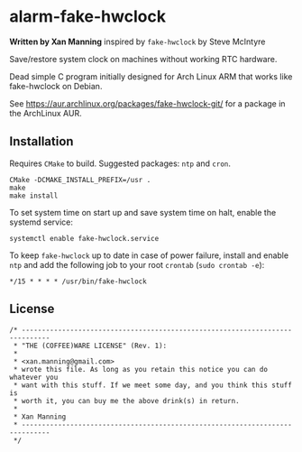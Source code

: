 alarm-fake-hwclock
==================

**Written by Xan Manning** inspired by `fake-hwclock` by Steve McIntyre

Save/restore system clock on machines without working RTC hardware.

Dead simple C program initially designed for Arch Linux ARM that works like fake-hwclock on Debian.

See https://aur.archlinux.org/packages/fake-hwclock-git/ for a package in the ArchLinux AUR.


Installation
------------

Requires `CMake` to build. Suggested packages: `ntp` and `cron`.

	CMake -DCMAKE_INSTALL_PREFIX=/usr .
	make
	make install


To set system time on start up and save system time on halt, enable the systemd service:

	systemctl enable fake-hwclock.service


To keep `fake-hwclock` up to date in case of power failure, install and enable `ntp` and add the following job to your root `crontab` (`sudo crontab -e`):

	*/15 * * * * /usr/bin/fake-hwclock



License
-------

	/* -----------------------------------------------------------------------------
	 * "THE (COFFEE)WARE LICENSE" (Rev. 1):
	 * 
	 * <xan.manning@gmail.com> 
	 * wrote this file. As long as you retain this notice you can do whatever you
	 * want with this stuff. If we meet some day, and you think this stuff is
	 * worth it, you can buy me the above drink(s) in return.
	 *
	 * Xan Manning
	 * ----------------------------------------------------------------------------- 
	 */
